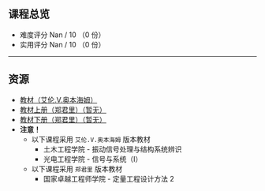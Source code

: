 ## 课程总览  
- 难度评分 Nan / 10 （0 份）  
- 实用评分 Nan / 10 （0 份）  

---

## 资源
- [教材（艾伦.V.奥本海姆）](https://file.uhsea.com/2403/80643a5f5bad836f2fb0df39b36f6d2eMM.pdf)
- [教材上册（郑君里）（暂无）]()
- [教材下册（郑君里）（暂无）]()
- **注意！**
    - 以下课程采用 `艾伦.V.奥本海姆` 版本教材  
        - 土木工程学院 - 振动信号处理与结构系统辨识  
        - 光电工程学院 - 信号与系统（I）  
    - 以下课程采用 `郑君里` 版本教材  
        - 国家卓越工程师学院 - 定量工程设计方法 2  
